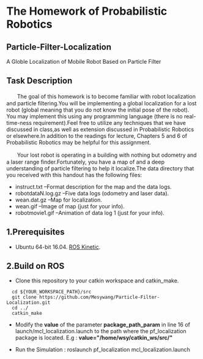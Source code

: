 # The Homework of Probabilistic Robotics 

## Particle-Filter-Localization
 A Globle Localization of Mobile Robot Based on Particle Filter

## Task Description
　　The goal of this homework is to become familiar with robot localization and particle filtering.You will be implementing a global localization for a lost robot (global meaning that you do not know the initial pose of the robot). You may implement this using any programming language (there is no real-time-ness requirement).Feel free to utilize any techniques that we have discussed in class,as well as extension discussed in Probabilistic Robotics or elsewhere.In addition to the readings for lecture, Chapters 5 and 6 of Probabilistic Robotics may be helpful for this assignment.
  
　　Your lost robot is operating in a building with nothing but odometry and a laser range finder.Fortunately, you have a map of and a deep understanding of particle filtering to help it localize.The data directory that you received with this handout has the following files:

+ instruct.txt –Format description for the map and the data logs.
+ robotdataN.log.gz –Five data logs (odometry and laser data).
+ wean.dat.gz –Map for localization.
+ wean.gif –Image of map (just for your info).
+ robotmovie1.gif –Animation of data log 1 (just for your info).


## 1.Prerequisites
+ Ubuntu 64-bit 16.04. [ROS Kinetic](http://wiki.ros.org/kinetic/Installation/Ubuntu).

## 2.Build on ROS
+ Clone this repository to your catkin workspace and catkin_make.
```
  cd ${YOUR_WORKSPACE_PATH}/src
  git clone https://github.com/Mesywang/Particle-Filter-Localization.git
  cd ../
  catkin_make
```
+ Modify the **value** of the parameter **package_path_param** in line 16 of launch/mcl_localization.launch to the path where the pf_localization package is located.  E.g : **value="/home/wsy/catkin_ws/src/"**

+ Run the Simulation : roslaunch pf_localization mcl_localization.launch
